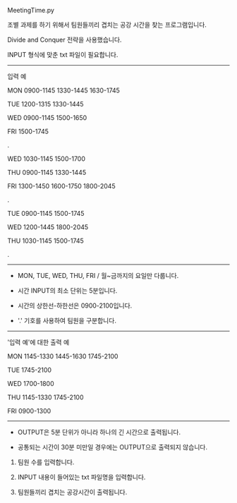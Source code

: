 MeetingTime.py

조별 과제를 하기 위해서 팀원들끼리 겹치는 공강 시간을 찾는 프로그램입니다.

Divide and Conquer 전략을 사용했습니다.

INPUT 형식에 맞춘 txt 파일이 필요합니다.

----------------------------------------------------------------------

입력 예


MON 0900-1145 1330-1445 1630-1745

TUE 1200-1315 1330-1445

WED 0900-1145 1500-1650

FRI 1500-1745

.

WED 1030-1145 1500-1700

THU 0900-1145 1330-1445

FRI 1300-1450 1600-1750 1800-2045

.

TUE 0900-1145 1500-1745

WED 1200-1445 1800-2045

THU 1030-1145 1500-1745

.

---------------------------------------------------------------------

- MON, TUE, WED, THU, FRI / 월~금까지의 요일만 다룹니다.

- 시간 INPUT의 최소 단위는 5분입니다.

- 시간의 상한선-하한선은 0900-2100입니다.

- '.' 기호를 사용하여 팀원을 구분합니다.

---------------------------------------------------------------------

'입력 예'에 대한 출력 예

MON 1145-1330 1445-1630 1745-2100

TUE 1745-2100

WED 1700-1800

THU 1145-1330 1745-2100

FRI 0900-1300

---------------------------------------------------------------------

- OUTPUT은 5분 단위가 아니라 하나의 긴 시간으로 출력됩니다.

- 공통되는 시간이 30분 미만일 경우에는 OUTPUT으로 출력되지 않습니다.



1) 팀원 수를 입력합니다.

2) INPUT 내용이 들어있는 txt 파일명을 입력합니다.

3) 팀원들끼리 겹치는 공강시간이 출력됩니다. 
